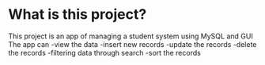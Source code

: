 # What is this project?

This project is an app of managing a student system using MySQL and GUI
The app can
-view the data
-insert new records
-update the records
-delete the records
-filtering data through search
-sort the records
